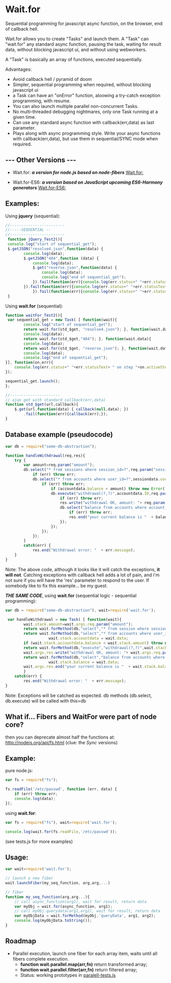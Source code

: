 Wait.for
========
Sequential programming for javascript async function, on the browser, end of callback hell.

Wait.for allows you to create "Tasks" and launch them.
A "Task" can "wait.for" any standard async function, pausing the task, waiting for result data,
without blocking javascript ui, and without using webworkers.

A "Task" is basically an array of functions, executed sequentially.

Advantages:
* Avoid callback hell / pyramid of doom
* Simpler, sequential programming when required, without blocking javascript ui
* a Task can have an "onError" function, aloowing a try-catch exception programming, with resume.
* You can also launch multiple parallel non-concurrent Tasks.
* No multi-threaded debugging nightmares, only one Task running at a given time.
* Can use any standard async function with callback(err,data) as last parameter.
* Plays along with async programming style. Write your async functions with callback(err,data), but use them in sequential/SYNC mode when required.

--- Other Versions ---
-
* Wait.for: ***a version for node.js based on node-fibers***
[Wait.for:](https://github.com/luciotato/waitfor)

* Wait.for-ES6: ***a version based on JavaScript upcoming ES6-Harmony generators***
[Wait.for-ES6:](https://github.com/luciotato/waitfor-ES6)

Examples:
-
Using **jquery** (sequential):
```javascript
//------------------------
//-----SEQUENTIAL --
//------------------------
 function jQuery_Test2(){
 console.log("start of sequential_get");
 $.getJSON("resolve4.json",function(data) {
		console.log(data);
		$.getJSON("404",function (data) {
			console.log(data);
			$.get("reverse.json",function(data) {
				console.log(data);
                console.log("end of sequential_get");
			}).fail(function(err){console.log(err.status+" "+err.statusText+' 3rd failed '+err.stack);});
		}).fail(function(err){console.log(err.status+" "+err.statusText+' 2nd failed '+err.stack);});
            }).fail(function(err){console.log(err.status+" "+err.statusText+' 1st failed '+err.stack);});
 }
```

Using **wait.for** (sequential):
```javascript
function waitFor_Test2(){
 var sequential_get = new Task( [ function(wait){
        console.log("start of sequential_get");
        return wait.for(std_$get, "resolve4.json"); }, function(wait,data){
        console.log(data);
        return wait.for(std_$get,"404"); }, function(wait,data){
        console.log(data);
        return wait.for(std_$get, "reverse.json"); }, function(wait,data){
        console.log(data);
        console.log("end of sequential_get");
}], function(on,err){
    console.log(err.status+" "+err.statusText+ " on step "+on.activeStep+ ", "+err.stack);
});

sequential_get.launch();
};

//----------------------
// ajax get with standard callback(err,data)
function std_$get(url,callback){
    $.get(url,function(data) { callback(null,data); })
        .fail(function(err){callback(err);});
}
```

Database example (pseudocode)
--
```javascript
var db = require("some-db-abstraction");

function handleWithdrawal(req,res){
	try {
		var amount=req.param("amount");
		db.select("* from sessions where session_id=?",req.param("session_id"),function(err,sessiondata) {
			if (err) throw err;
			db.select("* from accounts where user_id=?",sessiondata.user_ID),function(err,accountdata) {
				if (err) throw err;
					if (accountdata.balance < amount) throw new Error('insufficient funds');
					db.execute("withdrawal(?,?)",accountdata.ID,req.param("amount"), function(err,data) {
						if (err) throw err;
						res.write("withdrawal OK, amount: "+ req.param("amount"));
						db.select("balance from accounts where account_id=?", accountdata.ID,function(err,balance) {
							if (err) throw err;
							res.end("your current balance is "  + balance.amount);
						});
    				});
				});
			});
		}
		catch(err) {
			res.end("Withdrawal error: "  + err.message);
	}
}
```
Note: The above code, although it looks like it will catch the exceptions, **it will not**.
Catching exceptions with callback hell adds a lot of pain, and i'm not sure if you will have the 'res' parameter
to respond to the user. If somebody like to fix this example... be my guest.


***THE SAME CODE***, using **wait.for** (sequential logic - sequential programming):
```javascript
var db = require("some-db-abstraction"), wait=require('wait.for');

 var handleWithdrawal = new Task( [ function(wait){
		wait.stack.amount=wait.args.req.param("amount");
		return wait.forMethod(db,"select","* from session where session_id=?",req.param("session_id"));},{function(wait,sessiondata){
		return wait.forMethod(db,"select","* from accounts where user_id=?",sessiondata.user_ID);},{function(wait){
                   wait.stack.accountdata = wait.data;
		if (wait.stack.accountdata.balance < wait.stack.amount) throw new Error('insufficient funds');
		return wait.forMethod(db,"execute","withdrawal(?,?)",wait.stack.accountdata.ID, wait.args.req.param("amount"));},{function(wait){
		wait.args.res.write("withdrawal OK, amount: "+ wait.args.req.param("amount"));
		return wait.forMethod(db,"select","balance from accounts where account_id=?", wait.stack.accountdata.ID);},{function(wait){
                   wait.stack.balance = wait.data;
		wait.args.res.end("your current balance is "  + wait.stack.balance.amount);
		}
	catch(err) {
		res.end("Withdrawal error: "  + err.message);
}
```


Note: Exceptions will be catched as expected.
db methods (db.select, db.execute) will be called with this=db


What if... Fibers and WaitFor were part of node core?
-
then you can deprecate almost half the functions at: http://nodejs.org/api/fs.html
(clue: the *Sync* versions)

Example:
--

pure node.js:
```javascript
var fs = require("fs");

fs.readFile('/etc/passwd', function (err, data) {
	if (err) throw err;
	console.log(data);
});
```


using **wait.for**:
```javascript
var fs = require("fs"), wait=require('wait.for');

console.log(wait.for(fs.readFile,'/etc/passwd'));
```



(see tests.js for more examples)

Usage:
-
```javascript
var wait=require('wait.for');

// launch a new fiber
wait.launchFiber(my_seq_function, arg,arg,...)

// fiber
function my_seq_function(arg,arg...){
    // call async_function(arg1), wait for result, return data
    var myObj = wait.for(async_function, arg1);
    // call myObj.querydata(arg1,arg2), wait for result, return data
    var myObjData = wait.forMethod(myObj,'queryData', arg1, arg2);
    console.log(myObjData.toString());
}
```

Roadmap
--

 * Parallel execution, launch one fiber for each array item, waits until all fibers complete execution.
   * **function wait.parallel.map(arr,fn)** return transformed array;
   * **function wait.parallel.filter(arr,fn)** return filtered array;
   * Status: working prototypes in [paralell-tests.js](http://github.com/luciotato/waitfor/blob/master/paralell-tests.js)
